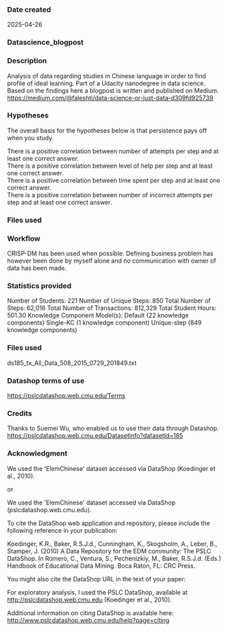 
### Date created
2025-04-26


### Datascience_blogpost


### Description
Analysis of data regarding studies in Chinese language in order to find profile of ideal learning. Part of a Udacity nanodegree in data science. Based on the findings here a blogpost is written and published on Medium. https://medium.com/@faleshti/data-science-or-just-data-d309fd925739


### Hypotheses
The overall basis for the hypotheses below is that persistence pays off when you study.

There is a positive correlation between number of attempts per step and at least one correct answer. <br>
There is a positive correlation between level of help per step and at least one correct answer. <br>
There is a positive correlation between time spent per step and at least one correct answer. <br>
There is a positive correlation between number of incorrect attempts per step and at least one correct answer. <br>

### Files used

### Workflow
CRISP-DM has been used when possible. Defining business problem has however been done by myself alone and no communication with owner of data has been made.


### Statistics provided
Number of Students:               221
Number of Unique Steps:           850
Total Number of Steps:         62,016
Total Number of Transactions: 812,329
Total Student Hours:              501.30
Knowledge Component Model(s): Default (22 knowledge components)
                              Single-KC (1 knowledge component)
                              Unique-step (849 knowledge components)


### Files used
ds185_tx_All_Data_508_2015_0729_201849.txt <br>


### Datashop terms of use
https://pslcdatashop.web.cmu.edu/Terms


### Credits
Thanks to Suemei Wu, who enabled us to use their data through Datashop. https://pslcdatashop.web.cmu.edu/DatasetInfo?datasetId=185


### Acknowledgment

   We used the 'ElemChinese' dataset accessed via DataShop (Koedinger et al.,
   2010).

or

   We used the 'ElemChinese' dataset accessed via DataShop
   (pslcdatashop.web.cmu.edu).

To cite the DataShop web application and repository, please include the 
following reference in your publication:

   Koedinger, K.R., Baker, R.S.J.d., Cunningham, K., Skogsholm, A., Leber, B.,
   Stamper, J. (2010) A Data Repository for the EDM community: The PSLC
   DataShop. In Romero, C., Ventura, S., Pechenizkiy, M., Baker, R.S.J.d.
   (Eds.) Handbook of Educational Data Mining. Boca Raton, FL: CRC Press.

You might also cite the DataShop URL in the text of your paper: 

   For exploratory analysis, I used the PSLC DataShop, available at
   http://pslcdatashop.web.cmu.edu (Koedinger et al., 2010).

Additional information on citing DataShop is available here: 
http://www.pslcdatashop.web.cmu.edu/help?page=citing
